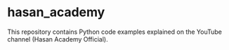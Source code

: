 # hasan_academy
This repository contains Python code examples explained on the YouTube channel (Hasan Academy Official). 
